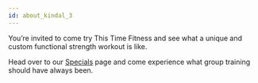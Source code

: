 ```yaml
---
id: about_kindal_3
---
```


You’re invited to come try This Time Fitness and see what a unique and custom functional strength workout is like.

Head over to our [Specials](https://thistimefitness.com/specials) page and come experience what group training should have always been.
